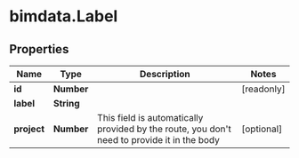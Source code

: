 # bimdata.Label

## Properties

Name | Type | Description | Notes
------------ | ------------- | ------------- | -------------
**id** | **Number** |  | [readonly] 
**label** | **String** |  | 
**project** | **Number** | This field is automatically provided by the route, you don&#39;t need to provide it in the body | [optional] 


